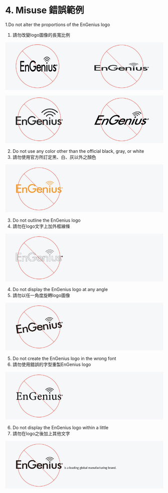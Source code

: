 # 4.  Misuse 錯誤範例

1.Do not alter the proportions of the EnGenius logo  
1. 請勿改變logo圖像的長寬比例 

![](../.gitbook/assets/gong-zuo-qu-yu-1-fu-ben-28100.jpg)

![](../.gitbook/assets/gong-zuo-qu-yu-1-fu-ben-29100.jpg)



2. Do not use any color other than the official black, gray, or white  
2. 請勿使用官方所訂定黑、白、灰以外之顏色

![](../.gitbook/assets/gong-zuo-qu-yu-1-fu-ben-30100.jpg)



3. Do not outline the EnGenius logo  
3. 請勿在logo文字上加外框線條

![](../.gitbook/assets/gong-zuo-qu-yu-1-fu-ben-31100.jpg)



4. Do not display the EnGenius logo at any angle  
4. 請勿以任一角度旋轉logo圖像

![](../.gitbook/assets/gong-zuo-qu-yu-1-fu-ben-32100.jpg)

5. Do not create the EnGenius logo in the wrong font  
5. 請勿使用錯誤的字型重製EnGenius logo

![](../.gitbook/assets/gong-zuo-qu-yu-1-fu-ben-34100.jpg)



6. Do not display the EnGenius logo within a little  
6. 請勿在logo之後加上其他文字

![](../.gitbook/assets/gong-zuo-qu-yu-1-fu-ben-33100.jpg)

